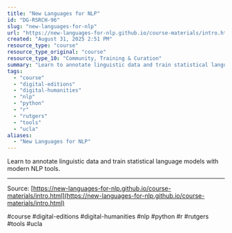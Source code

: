 ```yaml
---
title: "New Languages for NLP"
id: "DG-RSRCH-96"
slug: "new-languages-for-nlp"
url: "https://new-languages-for-nlp.github.io/course-materials/intro.html"
created: "August 31, 2025 2:51 PM"
resource_type: "course"
resource_type_original: "course"
resource_type_10: "Community, Training & Curation"
summary: "Learn to annotate linguistic data and train statistical language models with modern NLP tools."
tags:
  - "course"
  - "digital-editions"
  - "digital-humanities"
  - "nlp"
  - "python"
  - "r"
  - "rutgers"
  - "tools"
  - "ucla"
aliases:
  - "New Languages for NLP"
---
```


Learn to annotate linguistic data and train statistical language models with modern NLP tools.

---

Source: [https://new-languages-for-nlp.github.io/course-materials/intro.html](https://new-languages-for-nlp.github.io/course-materials/intro.html)

#course #digital-editions #digital-humanities #nlp #python #r #rutgers #tools #ucla
